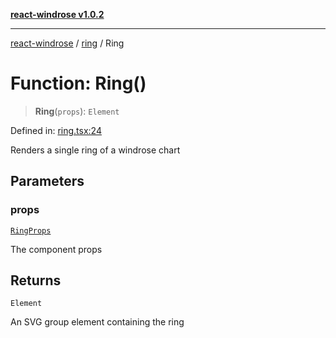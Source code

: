 [**react-windrose v1.0.2**](../../README.md)

***

[react-windrose](../../README.md) / [ring](../README.md) / Ring

# Function: Ring()

> **Ring**(`props`): `Element`

Defined in: [ring.tsx:24](https://github.com/JulesBlm/react-windrose/blob/110788d7f0f8c8a16b24f8b46b367a8a14282451/src/ring.tsx#L24)

Renders a single ring of a windrose chart

## Parameters

### props

[`RingProps`](../interfaces/RingProps.md)

The component props

## Returns

`Element`

An SVG group element containing the ring
